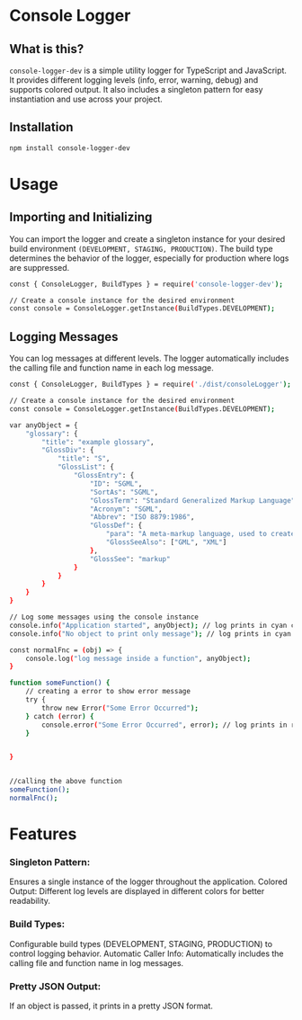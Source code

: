 # Console Logger

## What is this?

`console-logger-dev` is a simple utility logger for TypeScript and JavaScript. It provides different logging levels (info, error, warning, debug) and supports colored output. It also includes a singleton pattern for easy instantiation and use across your project.

## Installation

```bash
npm install console-logger-dev
```
# Usage
## Importing and Initializing
You can import the logger and create a singleton instance for your desired build environment `(DEVELOPMENT, STAGING, PRODUCTION)`. The build type determines the behavior of the logger, especially for production where logs are suppressed.

```bash
const { ConsoleLogger, BuildTypes } = require('console-logger-dev');

// Create a console instance for the desired environment
const console = ConsoleLogger.getInstance(BuildTypes.DEVELOPMENT);


```

## Logging Messages
You can log messages at different levels. The logger automatically includes the calling file and function name in each log message.

```bash
const { ConsoleLogger, BuildTypes } = require('./dist/consoleLogger');

// Create a console instance for the desired environment
const console = ConsoleLogger.getInstance(BuildTypes.DEVELOPMENT);

var anyObject = {
    "glossary": {
        "title": "example glossary",
        "GlossDiv": {
            "title": "S",
            "GlossList": {
                "GlossEntry": {
                    "ID": "SGML",
                    "SortAs": "SGML",
                    "GlossTerm": "Standard Generalized Markup Language",
                    "Acronym": "SGML",
                    "Abbrev": "ISO 8879:1986",
                    "GlossDef": {
                        "para": "A meta-markup language, used to create markup languages such as DocBook.",
                        "GlossSeeAlso": ["GML", "XML"]
                    },
                    "GlossSee": "markup"
                }
            }
        }
    }
}

// Log some messages using the console instance
console.info("Application started", anyObject); // log prints in cyan color
console.info("No object to print only message"); // log prints in cyan color

const normalFnc = (obj) => {
    console.log("log message inside a function", anyObject);
}

function someFunction() {
    // creating a error to show error message
    try {
        throw new Error("Some Error Occurred");
    } catch (error) {
        console.error("Some Error Occurred", error); // log prints in red color
    }


}


//calling the above function 
someFunction();
normalFnc();
```



# Features

### Singleton Pattern:
Ensures a single instance of the logger throughout the application.
Colored Output: Different log levels are displayed in different colors for better readability.
### Build Types: 
Configurable build types (DEVELOPMENT, STAGING, PRODUCTION) to control logging behavior.
Automatic Caller Info: Automatically includes the calling file and function name in log messages.
### Pretty JSON Output:
If an object is passed, it prints in a pretty JSON format.